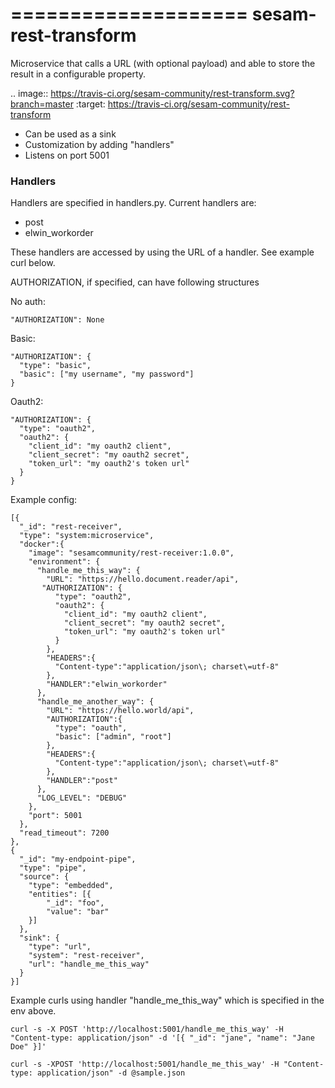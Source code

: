 ====================
sesam-rest-transform
====================

Microservice that calls a URL (with optional payload) and able to store the result in a configurable property.

.. image:: https://travis-ci.org/sesam-community/rest-transform.svg?branch=master
    :target: https://travis-ci.org/sesam-community/rest-transform


* Can be used as a sink
* Customization by adding "handlers"
* Listens on port 5001

### Handlers
Handlers are specified in handlers.py.
Current handlers are:
* post
* elwin_workorder

These handlers are accessed by using the URL of a handler. See example curl below.


AUTHORIZATION, if specified, can have following structures

No auth:


    "AUTHORIZATION": None

Basic:

    "AUTHORIZATION": {
      "type": "basic",
      "basic": ["my username", "my password"]
    }

Oauth2:

    "AUTHORIZATION": {
      "type": "oauth2",
      "oauth2": {
        "client_id": "my oauth2 client",
        "client_secret": "my oauth2 secret",
        "token_url": "my oauth2's token url"
      }
    }


Example config:


    [{
      "_id": "rest-receiver",
      "type": "system:microservice",
      "docker":{
        "image": "sesamcommunity/rest-receiver:1.0.0",
        "environment": {
          "handle_me_this_way": {
            "URL": "https://hello.document.reader/api",
           "AUTHORIZATION": {
              "type": "oauth2",
              "oauth2": {
                "client_id": "my oauth2 client",
                "client_secret": "my oauth2 secret",
                "token_url": "my oauth2's token url"
              }
            },
            "HEADERS":{
              "Content-type":"application/json\; charset\=utf-8"
            },
            "HANDLER":"elwin_workorder"
          },          
          "handle_me_another_way": {
            "URL": "https://hello.world/api",
            "AUTHORIZATION":{
              "type": "oauth",
              "basic": ["admin", "root"]
            },
            "HEADERS":{
              "Content-type":"application/json\; charset\=utf-8"
            },
            "HANDLER":"post"
          },
          "LOG_LEVEL": "DEBUG"
        },
        "port": 5001
      },
      "read_timeout": 7200
    },
    {
      "_id": "my-endpoint-pipe",
      "type": "pipe",
      "source": {
        "type": "embedded",
        "entities": [{
            "_id": "foo",
            "value": "bar"
        }]
      },
      "sink": {
        "type": "url",
        "system": "rest-receiver",
        "url": "handle_me_this_way"
      }
    }]

Example curls using handler "handle_me_this_way" which is specified in the env above.

```
curl -s -X POST 'http://localhost:5001/handle_me_this_way' -H "Content-type: application/json" -d '[{ "_id": "jane", "name": "Jane Doe" }]'
```

```
curl -s -XPOST 'http://localhost:5001/handle_me_this_way' -H "Content-type: application/json" -d @sample.json
```
